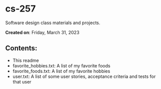 # cs-257
Software design class materials and projects.

**Created on**: Friday, March 31, 2023

## Contents:
- This readme 
- favorite_hobbies.txt: A list of my favorite foods
- favorite_foods.txt: A list of my favorite hobbies
- user.txt: A list of some user stories, acceptance criteria and tests for that user
